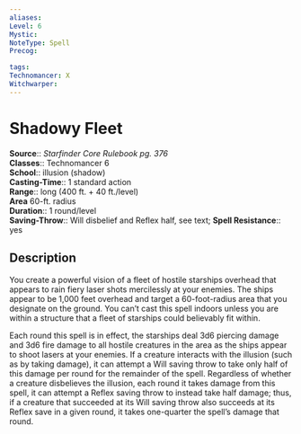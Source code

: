 ```yaml
---
aliases: 
Level: 6
Mystic: 
NoteType: Spell
Precog: 

tags: 
Technomancer: X
Witchwarper: 
---
```


# Shadowy Fleet

**Source**:: _Starfinder Core Rulebook pg. 376_  
**Classes**:: Technomancer 6  
**School**:: illusion (shadow)  
**Casting-Time**:: 1 standard action  
**Range**:: long (400 ft. + 40 ft./level)  
**Area** 60-ft. radius  
**Duration**:: 1 round/level  
**Saving-Throw**:: Will disbelief and Reflex half, see text;
**Spell Resistance**:: yes

## Description

You create a powerful vision of a fleet of hostile starships overhead that appears to rain fiery laser shots mercilessly at your enemies. The ships appear to be 1,000 feet overhead and target a 60-foot-radius area that you designate on the ground. You can’t cast this spell indoors unless you are within a structure that a fleet of starships could believably fit within.

Each round this spell is in effect, the starships deal 3d6 piercing damage and 3d6 fire damage to all hostile creatures in the area as the ships appear to shoot lasers at your enemies. If a creature interacts with the illusion (such as by taking damage), it can attempt a Will saving throw to take only half of this damage per round for the remainder of the spell. Regardless of whether a creature disbelieves the illusion, each round it takes damage from this spell, it can attempt a Reflex saving throw to instead take half damage; thus, if a creature that succeeded at its Will saving throw also succeeds at its Reflex save in a given round, it takes one-quarter the spell’s damage that round.
